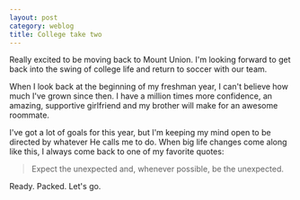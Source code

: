 ```yaml
---
layout: post
category: weblog
title: College take two
---
```


Really excited to be moving back to Mount Union. I'm looking forward to get back into the swing of college life and return to soccer with our team.

When I look back at the beginning of my freshman year, I can't believe how much I've grown since then. I have a million times more confidence, an amazing, supportive girlfriend and my brother will make for an awesome roommate.

I've got a lot of goals for this year, but I'm keeping my mind open to be directed by whatever He calls me to do. When big life changes come along like this, I always come back to one of my favorite quotes:

>Expect the unexpected and, whenever possible, be the unexpected.

Ready. Packed. Let's go.